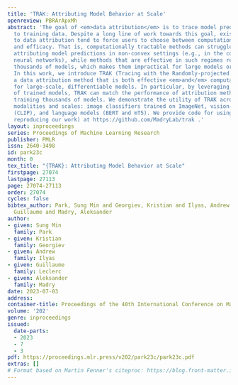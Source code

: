 ```yaml
---
title: 'TRAK: Attributing Model Behavior at Scale'
openreview: PBRArApxMh
abstract: 'The goal of <em>data attribution</em> is to trace model predictions back
  to training data. Despite a long line of work towards this goal, existing approaches
  to data attribution tend to force users to choose between computational tractability
  and efficacy. That is, computationally tractable methods can struggle with accurately
  attributing model predictions in non-convex settings (e.g., in the context of deep
  neural networks), while methods that are effective in such regimes require training
  thousands of models, which makes them impractical for large models or datasets.
  In this work, we introduce TRAK (Tracing with the Randomly-projected After Kernel),
  a data attribution method that is both effective <em>and</em> computationally tractable
  for large-scale, differentiable models. In particular, by leveraging only a handful
  of trained models, TRAK can match the performance of attribution methods that require
  training thousands of models. We demonstrate the utility of TRAK across various
  modalities and scales: image classifiers trained on ImageNet, vision-language models
  (CLIP), and language models (BERT and mT5). We provide code for using TRAK (and
  reproducing our work) at https://github.com/MadryLab/trak .'
layout: inproceedings
series: Proceedings of Machine Learning Research
publisher: PMLR
issn: 2640-3498
id: park23c
month: 0
tex_title: "{TRAK}: Attributing Model Behavior at Scale"
firstpage: 27074
lastpage: 27113
page: 27074-27113
order: 27074
cycles: false
bibtex_author: Park, Sung Min and Georgiev, Kristian and Ilyas, Andrew and Leclerc,
  Guillaume and Madry, Aleksander
author:
- given: Sung Min
  family: Park
- given: Kristian
  family: Georgiev
- given: Andrew
  family: Ilyas
- given: Guillaume
  family: Leclerc
- given: Aleksander
  family: Madry
date: 2023-07-03
address: 
container-title: Proceedings of the 40th International Conference on Machine Learning
volume: '202'
genre: inproceedings
issued:
  date-parts:
  - 2023
  - 7
  - 3
pdf: https://proceedings.mlr.press/v202/park23c/park23c.pdf
extras: []
# Format based on Martin Fenner's citeproc: https://blog.front-matter.io/posts/citeproc-yaml-for-bibliographies/
---
```


